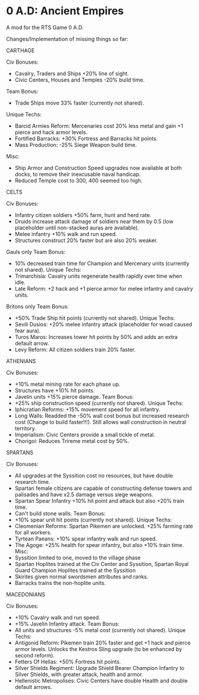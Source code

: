0 A.D: Ancient Empires
===================

A mod for the RTS Game 0 A.D.

Changes/Implementation of missing things so far:


CARTHAGE

Civ Bonuses:
- Cavalry, Traders and Ships +20% line of sight.
- Civic Centers, Houses and Temples -20% build time.

Team Bonus:
- Trade Ships move 33% faster (currently not shared).

Unique Techs:
- Barcid Armies Reform: Mercenaries cost 20% less metal and gain +1 pierce and hack armor levels.
- Fortified Barracks: +30% Fortress and Barracks hit points.
- Mass Production: -25% Siege Weapon build time.

Misc:
- Ship Armor and Construction Speed upgrades now available at both docks, to remove their inexcusable naval handicap.
- Reduced Temple cost to 300, 400 seemed too high.


CELTS

Civ Bonuses: 
- Infantry citizen soldiers +50% farm, hunt and herd rate.
- Druids increase attack damage of soldiers near them by 0.5 (low placeholder until non-stacked auras are available).
- Melee infantry +10% walk and run speed.
- Structures construct 20% faster but are also 20% weaker.

Gauls only
Team Bonus:
- 10% decreased train time for Champion and Mercenary units (currently not shared).
Unique Techs:
- Trimarchisia: Cavalry units regenerate health rapidly over time when idle.
- Late Reform: +2 hack and +1 pierce armor for melee infantry and cavalry units.

Britons only
Team Bonus:
- +50% Trade Ship hit points (currently not shared).
Unique Techs:
- Sevili Dusios: +20% melee infantry attack (placeholder for woad caused fear aura).
- Turos Maros: Increases tower hit points by 50% and adds an extra default arrow.
- Levy Reform: All citizen soldiers train 20% faster.


ATHENIANS

Civ Bonuses: 
- +10% metal mining rate for each phase up.
- Structures have +10% hit points.
- Javelin units +15% pierce damage.
Team Bonus:
- +25% ship construction speed (currently not shared).
Unique Techs:
- Iphicratian Reforms: +15% movement speed for all infantry.
- Long Walls: Readded the -50% wall cost bonus but increased research cost (Change to build faster!!!). Still allows wall construction in neutral territory.
- Imperialism: Civic Centers provide a small tickle of metal.
- Chorigoi: Reduces Trireme metal cost by 50%.


SPARTANS

Civ Bonuses: 
- All upgrades at the Syssition cost no resources, but have double research time.
- Spartan female citizens are capable of constructing defense towers and palisades and have x2.5 damage versus siege weapons.
- Spartan Spear Infantry +10% hit point and attack but also +20% train time. 
- Can't build stone walls.
Team Bonus:
- +10% spear unit hit points (currently not shared).
Unique Techs:
- Cleomenian Reforms: Spartan Pikemen are unlocked. +25% farming rate for all workers.
- Tyrtean Paeans: +10% spear infantry walk and run speed.
- The Agoge: +25% health for spear infantry, but also +10% train time.
Misc:
- Syssition limited to one, moved to the village phase
- Spartan Hoplites trained at the Civ Center and Syssition, Spartan Royal Guard Champion Hoplites trained at the Syssition
- Skirites given normal swordsmen attributes and ranks. 
- Barracks trains the non-hoplite units.


MACEDONIANS

Civ Bonuses: 
- +10% Cavalry walk and run speed.
- +15% Javelin Infantry attack.
Team Bonus:
- All units and structures -5% metal cost (currently not shared).
Unique Techs:
- Antigonid Reform: Pikemen train 20% faster and get +1 hack and pierce armor levels. Unlocks the Kestros Sling upgrade (to be enhanced by second reform).
- Fetters Of Hellas: +50% Fortress hit points.
- Silver Shields Regiment: Upgrade Shield Bearer Champion Infantry to Silver Shields, with greater attack, health and armor.
- Hellenistic Metropolises: Civic Centers have double Health and double default arrows.

